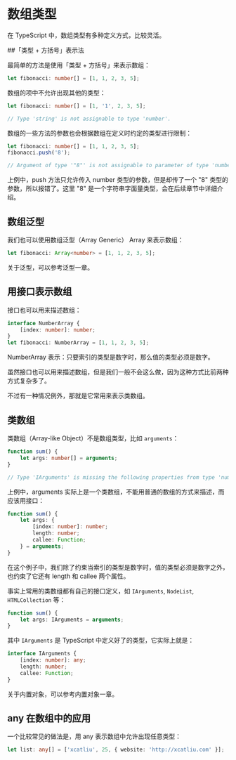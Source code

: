 # 数组类型
在 TypeScript 中，数组类型有多种定义方式，比较灵活。

##「类型 + 方括号」表示法

最简单的方法是使用「类型 + 方括号」来表示数组：
```ts
let fibonacci: number[] = [1, 1, 2, 3, 5];
```
数组的项中不允许出现其他的类型：
```ts
let fibonacci: number[] = [1, '1', 2, 3, 5];

// Type 'string' is not assignable to type 'number'.
```
数组的一些方法的参数也会根据数组在定义时约定的类型进行限制：
```ts
let fibonacci: number[] = [1, 1, 2, 3, 5];
fibonacci.push('8');

// Argument of type '"8"' is not assignable to parameter of type 'number'.
```
上例中，push 方法只允许传入 number 类型的参数，但是却传了一个 "8" 类型的参数，所以报错了。这里 "8" 是一个字符串字面量类型，会在后续章节中详细介绍。

## 数组泛型

我们也可以使用数组泛型（Array Generic） Array 来表示数组：
```ts
let fibonacci: Array<number> = [1, 1, 2, 3, 5];
```
关于泛型，可以参考泛型一章。

## 用接口表示数组

接口也可以用来描述数组：
```ts
interface NumberArray {
    [index: number]: number;
}
let fibonacci: NumberArray = [1, 1, 2, 3, 5];
```
NumberArray 表示：只要索引的类型是数字时，那么值的类型必须是数字。

虽然接口也可以用来描述数组，但是我们一般不会这么做，因为这种方式比前两种方式复杂多了。

不过有一种情况例外，那就是它常用来表示类数组。

## 类数组

类数组（Array-like Object）不是数组类型，比如 `arguments`：
```ts
function sum() {
    let args: number[] = arguments;
}

// Type 'IArguments' is missing the following properties from type 'number[]': pop, push, concat, join, and 24 more.
```
上例中，arguments 实际上是一个类数组，不能用普通的数组的方式来描述，而应该用接口：
```ts
function sum() {
    let args: {
        [index: number]: number;
        length: number;
        callee: Function;
    } = arguments;
}
```
在这个例子中，我们除了约束当索引的类型是数字时，值的类型必须是数字之外，也约束了它还有 length 和 callee 两个属性。

事实上常用的类数组都有自己的接口定义，如 `IArguments`, `NodeList`, `HTMLCollection` 等：
```ts
function sum() {
    let args: IArguments = arguments;
}
```
其中 `IArguments` 是 TypeScript 中定义好了的类型，它实际上就是：
```ts
interface IArguments {
    [index: number]: any;
    length: number;
    callee: Function;
}
```
关于内置对象，可以参考内置对象一章。

## any 在数组中的应用

一个比较常见的做法是，用 any 表示数组中允许出现任意类型：
```ts
let list: any[] = ['xcatliu', 25, { website: 'http://xcatliu.com' }];
```
